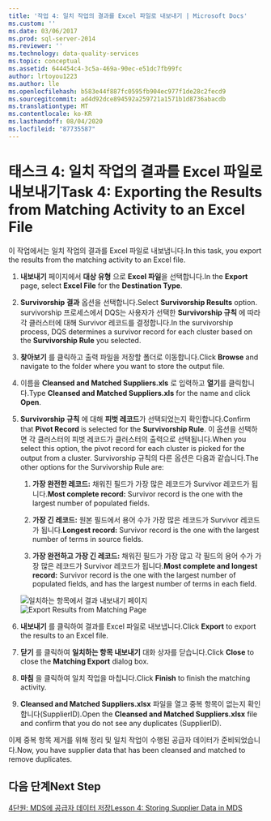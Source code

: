 ```yaml
---
title: '작업 4: 일치 작업의 결과를 Excel 파일로 내보내기 | Microsoft Docs'
ms.custom: ''
ms.date: 03/06/2017
ms.prod: sql-server-2014
ms.reviewer: ''
ms.technology: data-quality-services
ms.topic: conceptual
ms.assetid: 644454c4-3c5a-469a-90ec-e51dc7fb99fc
author: lrtoyou1223
ms.author: lle
ms.openlocfilehash: b583e44f887fc0595fb904ec977f1de28c2fecd9
ms.sourcegitcommit: ad4d92dce894592a259721a1571b1d8736abacdb
ms.translationtype: MT
ms.contentlocale: ko-KR
ms.lasthandoff: 08/04/2020
ms.locfileid: "87735587"
---
```

# <a name="task-4-exporting-the-results-from-matching-activity-to-an-excel-file"></a><span data-ttu-id="41eb3-102">태스크 4: 일치 작업의 결과를 Excel 파일로 내보내기</span><span class="sxs-lookup"><span data-stu-id="41eb3-102">Task 4: Exporting the Results from Matching Activity to an Excel File</span></span>
  <span data-ttu-id="41eb3-103">이 작업에서는 일치 작업의 결과를 Excel 파일로 내보냅니다.</span><span class="sxs-lookup"><span data-stu-id="41eb3-103">In this task, you export the results from the matching activity to an Excel file.</span></span>

1.  <span data-ttu-id="41eb3-104">**내보내기** 페이지에서 **대상 유형** 으로 **Excel 파일**을 선택합니다.</span><span class="sxs-lookup"><span data-stu-id="41eb3-104">In the **Export** page, select **Excel File** for the **Destination Type**.</span></span>

2.  <span data-ttu-id="41eb3-105">**Survivorship 결과** 옵션을 선택합니다.</span><span class="sxs-lookup"><span data-stu-id="41eb3-105">Select **Survivorship Results** option.</span></span> <span data-ttu-id="41eb3-106">survivorship 프로세스에서 DQS는 사용자가 선택한 **Survivorship 규칙** 에 따라 각 클러스터에 대해 Survivor 레코드를 결정합니다.</span><span class="sxs-lookup"><span data-stu-id="41eb3-106">In the survivorship process, DQS determines a survivor record for each cluster based on the **Survivorship Rule** you selected.</span></span>

3.  <span data-ttu-id="41eb3-107">**찾아보기** 를 클릭하고 출력 파일을 저장할 폴더로 이동합니다.</span><span class="sxs-lookup"><span data-stu-id="41eb3-107">Click **Browse** and navigate to the folder where you want to store the output file.</span></span>

4.  <span data-ttu-id="41eb3-108">이름을 **Cleansed and Matched Suppliers.xls** 로 입력하고 **열기**를 클릭합니다.</span><span class="sxs-lookup"><span data-stu-id="41eb3-108">Type **Cleansed and Matched Suppliers.xls** for the name and click **Open**.</span></span>

5.  <span data-ttu-id="41eb3-109">**Survivorship 규칙** 에 대해 **피벗 레코드**가 선택되었는지 확인합니다.</span><span class="sxs-lookup"><span data-stu-id="41eb3-109">Confirm that **Pivot Record** is selected for the **Survivorship Rule**.</span></span> <span data-ttu-id="41eb3-110">이 옵션을 선택하면 각 클러스터의 피벗 레코드가 클러스터의 출력으로 선택됩니다.</span><span class="sxs-lookup"><span data-stu-id="41eb3-110">When you select this option, the pivot record for each cluster is picked for the output from a cluster.</span></span> <span data-ttu-id="41eb3-111">Survivorship 규칙의 다른 옵션은 다음과 같습니다.</span><span class="sxs-lookup"><span data-stu-id="41eb3-111">The other options for the Survivorship Rule are:</span></span>

    1.  <span data-ttu-id="41eb3-112">**가장 완전한 레코드:** 채워진 필드가 가장 많은 레코드가 Survivor 레코드가 됩니다.</span><span class="sxs-lookup"><span data-stu-id="41eb3-112">**Most complete record:** Survivor record is the one with the largest number of populated fields.</span></span>

    2.  <span data-ttu-id="41eb3-113">**가장 긴 레코드:** 원본 필드에서 용어 수가 가장 많은 레코드가 Survivor 레코드가 됩니다.</span><span class="sxs-lookup"><span data-stu-id="41eb3-113">**Longest record:** Survivor record is the one with the largest number of terms in source fields.</span></span>

    3.  <span data-ttu-id="41eb3-114">**가장 완전하고 가장 긴 레코드:** 채워진 필드가 가장 많고 각 필드의 용어 수가 가장 많은 레코드가 Survivor 레코드가 됩니다.</span><span class="sxs-lookup"><span data-stu-id="41eb3-114">**Most complete and longest record:** Survivor record is the one with the largest number of populated fields, and has the largest number of terms in each field.</span></span>

     <span data-ttu-id="41eb3-115">![일치하는 항목에서 결과 내보내기 페이지](../../2014/tutorials/media/et-exportingtheresultsfrommatoanexcelfile.jpg "일치하는 항목에서 결과 내보내기 페이지")</span><span class="sxs-lookup"><span data-stu-id="41eb3-115">![Export Results from Matching Page](../../2014/tutorials/media/et-exportingtheresultsfrommatoanexcelfile.jpg "Export Results from Matching Page")</span></span>

6.  <span data-ttu-id="41eb3-116">**내보내기** 를 클릭하여 결과를 Excel 파일로 내보냅니다.</span><span class="sxs-lookup"><span data-stu-id="41eb3-116">Click **Export** to export the results to an Excel file.</span></span>

7.  <span data-ttu-id="41eb3-117">**닫기** 를 클릭하여 **일치하는 항목 내보내기** 대화 상자를 닫습니다.</span><span class="sxs-lookup"><span data-stu-id="41eb3-117">Click **Close** to close the **Matching Export** dialog box.</span></span>

8.  <span data-ttu-id="41eb3-118">**마침** 을 클릭하여 일치 작업을 마칩니다.</span><span class="sxs-lookup"><span data-stu-id="41eb3-118">Click **Finish** to finish the matching activity.</span></span>

9. <span data-ttu-id="41eb3-119">**Cleansed and Matched Suppliers.xlsx** 파일을 열고 중복 항목이 없는지 확인합니다(SupplierID).</span><span class="sxs-lookup"><span data-stu-id="41eb3-119">Open the **Cleansed and Matched Suppliers.xlsx** file and confirm that you do not see any duplicates (SupplierID).</span></span>

 <span data-ttu-id="41eb3-120">이제 중복 항목 제거를 위해 정리 및 일치 작업이 수행된 공급자 데이터가 준비되었습니다.</span><span class="sxs-lookup"><span data-stu-id="41eb3-120">Now, you have supplier data that has been cleansed and matched to remove duplicates.</span></span>

## <a name="next-step"></a><span data-ttu-id="41eb3-121">다음 단계</span><span class="sxs-lookup"><span data-stu-id="41eb3-121">Next Step</span></span>
 [<span data-ttu-id="41eb3-122">4단원: MDS에 공급자 데이터 저장</span><span class="sxs-lookup"><span data-stu-id="41eb3-122">Lesson 4: Storing Supplier Data in MDS</span></span>](../../2014/tutorials/lesson-4-storing-supplier-data-in-mds.md)


